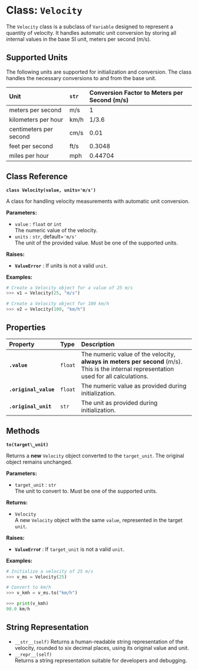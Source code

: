 # **Class: `Velocity`**

The `Velocity` class is a subclass of `Variable` designed to represent a quantity of velocity. It handles automatic unit conversion by storing all internal values in the base SI unit, meters per second (m/s).

## **Supported Units**

The following units are supported for initialization and conversion. The class handles the necessary conversions to and from the base unit.

| Unit | `str` | Conversion Factor to Meters per Second (m/s) |
| :---- | :---- | :---- |
| meters per second | m/s | 1 |
| kilometers per hour | km/h | 1/3.6 |
| centimeters per second | cm/s | 0.01 |
| feet per second | ft/s | 0.3048 |
| miles per hour | mph | 0.44704 |

## **Class Reference**

**`class Velocity(value, units='m/s')`**

A class for handling velocity measurements with automatic unit conversion.

**Parameters:**

* `value` : `float` or `int`  
  The numeric value of the velocity.  
* `units` : `str`, default=`'m/s'`  
  The unit of the provided value. Must be one of the supported units.

**Raises:**

* **`ValueError`** : If units is not a valid `unit`.

**Examples:**
```py
# Create a Velocity object for a value of 25 m/s  
>>> v1 = Velocity(25, "m/s")

# Create a Velocity object for 100 km/h  
>>> v2 = Velocity(100, "km/h")
```
## **Properties**

| Property | Type | Description |
| :---- | :---- | :---- |
| **`.value`** | `float` | The numeric value of the velocity, **always in meters per second** (m/s). This is the internal representation used for all calculations. |
| **`.original_value`** | `float` | The numeric value as provided during initialization. |
| **`.original_unit`** | `str` | The unit as provided during initialization. |

## **Methods**

**`to(target\_unit)`**

Returns a **new** `Velocity` object converted to the `target_unit`. The original object remains unchanged.

**Parameters:**

* `target_unit` : `str`  
  The unit to convert to. Must be one of the supported units.

**Returns:**

* `Velocity`  
  A new `Velocity` object with the same `value`, represented in the target `unit`.

**Raises:**

* **`ValueErro`r** : If `target_unit` is not a valid `unit`.

**Examples:**
```py
# Initialize a velocity of 25 m/s  
>>> v_ms = Velocity(25)

# Convert to km/h  
>>> v_kmh = v_ms.to("km/h")

>>> print(v_kmh)  
90.0 km/h
```
## **String Representation**

* `__str__(self)` 
  Returns a human-readable string representation of the velocity, rounded to six decimal places, using its original value and unit.  
* `__repr__(self)`  
  Returns a string representation suitable for developers and debugging.
